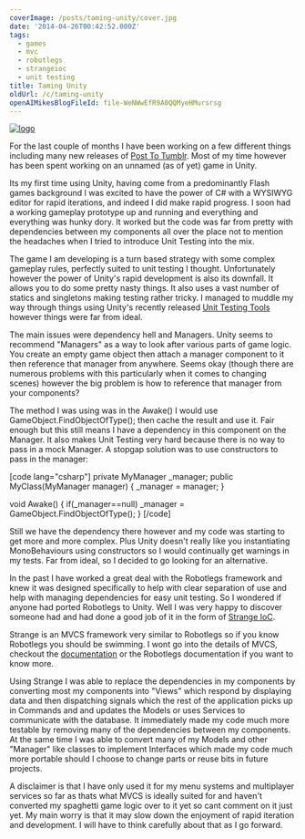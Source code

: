 ```yaml
---
coverImage: /posts/taming-unity/cover.jpg
date: '2014-04-26T00:42:52.000Z'
tags:
  - games
  - mvc
  - robotlegs
  - strangeioc
  - unit testing
title: Taming Unity
oldUrl: /c/taming-unity
openAIMikesBlogFileId: file-WeNWwEfR9A0QQMyeHMursrsg
---
```


[![logo](https://www.mikecann.blog/wp-content/uploads/2014/04/logo.png)](https://www.mikecann.blog/wp-content/uploads/2014/04/logo.png)

For the last couple of months I have been working on a few different things including many new releases of [Post To Tumblr](https://chrome.google.com/webstore/detail/post-to-tumblr/dbpicbbcpanckagpdjflgojlknomoiah?hl=en). Most of my time however has been spent working on an unnamed (as of yet) game in Unity.

<!-- more -->

Its my first time using Unity, having come from a predominantly Flash games background I was excited to have the power of C# with a WYSIWYG editor for rapid iterations, and indeed I did make rapid progress. I soon had a working gameplay prototype up and running and everything and everything was hunky dory. It worked but the code was far from pretty with dependencies between my components all over the place not to mention the headaches when I tried to introduce Unit Testing into the mix.

The game I am developing is a turn based strategy with some complex gameplay rules, perfectly suited to unit testing I thought. Unfortunately however the power of Unity's rapid development is also its downfall. It allows you to do some pretty nasty things. It also uses a vast number of statics and singletons making testing rather tricky. I managed to muddle my way through things using Unity's recently released [Unit Testing Tools](https://blogs.unity3d.com/2013/12/18/unity-test-tools-released/) however things were far from ideal.

The main issues were dependency hell and Managers. Unity seems to recommend "Managers" as a way to look after various parts of game logic. You create an empty game object then attach a manager component to it then reference that manager from anywhere. Seems okay (though there are numerous problems with this particularly when it comes to changing scenes) however the big problem is how to reference that manager from your components?

The method I was using was in the Awake() I would use GameObject.FindObjectOfType(); then cache the result and use it. Fair enough but this still means I have a dependency in this component on the Manager. It also makes Unit Testing very hard because there is no way to pass in a mock Manager. A stopgap solution was to use constructors to pass in the manager:

[code lang="csharp"]
private MyManager \_manager;
public MyClass(MyManager <span class="hiddenGrammarError" pre="">manager)
{
\_manager</span> = manager;
}

void Awake()
{
if(\_manager==null) \_manager = GameObject.FindObjectOfType();
}
[/code]

Still we have the dependency there however and my code was starting to get more and more complex. Plus Unity doesn't really like you instantiating MonoBehaviours using constructors so I would continually get warnings in my tests. Far from ideal, so I decided to go looking for an alternative.

In the past I have worked a great deal with the Robotlegs framework and knew it was designed specifically to help with clear separation of use and help with managing dependencies for easy unit testing. So I wondered if anyone had ported Robotlegs to Unity. Well I was very happy to discover someone had and had done a good job of it in the form of [Strange IoC](https://strangeioc.github.io/strangeioc/).

Strange is an MVCS framework very similar to Robotlegs so if you know Robotlegs you should be swimming. I wont go into the details of MVCS, checkout the [documentation](https://strangeioc.github.io/strangeioc/TheBigStrangeHowTo.html) or the Robotlegs documentation if you want to know more.

Using Strange I was able to replace the dependencies in my components by converting most my components into "Views" which respond by displaying data and then dispatching signals which the rest of the application picks up in Commands and and updates the Models or uses Services to communicate with the database. It immediately made my code much more testable by removing many of the dependencies between my components. At the same time I was able to convert many of my Models and other "Manager" like classes to implement Interfaces which made my code much more portable should I choose to change parts or reuse bits in future projects.

A disclaimer is that I have only used it for my menu systems and multiplayer services so far as thats what MVCS is ideally suited for and haven't converted my spaghetti game logic over to it yet so cant comment on it just yet. My main worry is that it may slow down the enjoyment of rapid iteration and development. I will have to think carefully about that as I go forward.

